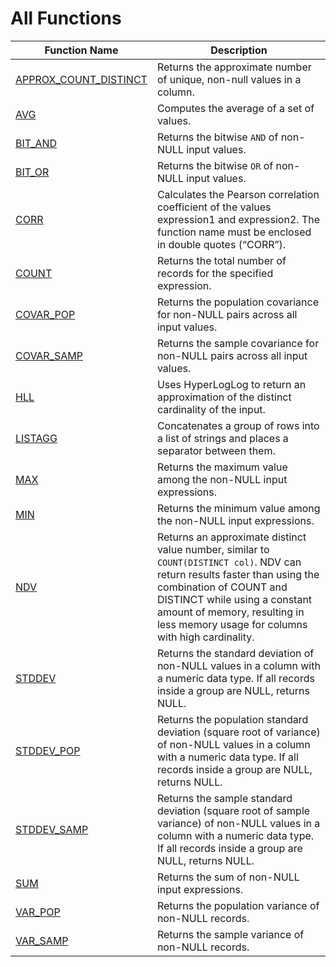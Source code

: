 # All Functions

| Function Name                                                      | Description                                                                                                                                                                                                                                                               |
| ------------------------------------------------------------------ | ------------------------------------------------------------------------------------------------------------------------------------------------------------------------------------------------------------------------------------------------------------------------- |
| [APPROX\_COUNT\_DISTINCT](../aggregate/approx\_count\_distinct.md) | Returns the approximate number of unique, non-null values in a column.                                                                                                                                                                                                    |
| [AVG](aggregate/avg.md)                                            | Computes the average of a set of values.                                                                                                                                                                                                                                  |
| [BIT\_AND](aggregate/bit\_and.md)                                  | Returns the bitwise `AND` of non-NULL input values.                                                                                                                                                                                                                       |
| [BIT\_OR](aggregate/bit\_or.md)                                    | Returns the bitwise `OR` of non-NULL input values.                                                                                                                                                                                                                        |
| [CORR](aggregate/count.md)                                         | Calculates the Pearson correlation coefficient of the values expression1 and expression2. The function name must be enclosed in double quotes (“CORR”).                                                                                                                   |
| [COUNT](aggregate/count.md)                                        | Returns the total number of records for the specified expression.                                                                                                                                                                                                         |
| [COVAR\_POP](aggregate/covar\_pop.md)                              | Returns the population covariance for non-NULL pairs across all input values.                                                                                                                                                                                             |
| [COVAR\_SAMP](aggregate/covar\_samp.md)                            | Returns the sample covariance for non-NULL pairs across all input values.                                                                                                                                                                                                 |
| [HLL](aggregate/hll.md)                                            | Uses HyperLogLog to return an approximation of the distinct cardinality of the input.                                                                                                                                                                                     |
| [LISTAGG](aggregate/listagg.md)                                    | Concatenates a group of rows into a list of strings and places a separator between them.                                                                                                                                                                                  |
| [MAX](aggregate/max.md)                                            | Returns the maximum value among the non-NULL input expressions.                                                                                                                                                                                                           |
| [MIN](aggregate/min.md)                                            | Returns the minimum value among the non-NULL input expressions.                                                                                                                                                                                                           |
| [NDV](aggregate/ndv.md)                                            | Returns an approximate distinct value number, similar to `COUNT(DISTINCT col)`. NDV can return results faster than using the combination of COUNT and DISTINCT while using a constant amount of memory, resulting in less memory usage for columns with high cardinality. |
| [STDDEV](aggregate/stddev.md)                                      | Returns the standard deviation of non-NULL values in a column with a numeric data type. If all records inside a group are NULL, returns NULL.                                                                                                                             |
| [STDDEV\_POP](aggregate/stddev\_pop.md)                            | Returns the population standard deviation (square root of variance) of non-NULL values in a column with a numeric data type. If all records inside a group are NULL, returns NULL.                                                                                        |
| [STDDEV\_SAMP](aggregate/stddev\_samp.md)                          | Returns the sample standard deviation (square root of sample variance) of non-NULL values in a column with a numeric data type. If all records inside a group are NULL, returns NULL.                                                                                     |
| [SUM](aggregate/sum.md)                                            | Returns the sum of non-NULL input expressions.                                                                                                                                                                                                                            |
| [VAR\_POP](aggregate/var\_pop.md)                                  | Returns the population variance of non-NULL records.                                                                                                                                                                                                                      |
| [VAR\_SAMP](aggregate/var\_samp.md)                                | Returns the sample variance of non-NULL records.                                                                                                                                                                                                                          |

